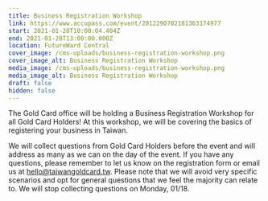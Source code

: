 ```yaml
---
title: Business Registration Workshop
link: https://www.accupass.com/event/2012290702181363174977
start: 2021-01-28T10:00:04.404Z
end: 2021-01-28T13:00:00.000Z
location: FutureWard Central
cover_image: /cms-uploads/business-registration-workshop.png
cover_image_alt: Business Registration Workshop
media_image: /cms-uploads/business-registration-workshop.png
media_image_alt: Business Registration Workshop
draft: false
hidden: false
---
```

The Gold Card office will be holding a Business Registration Workshop for all Gold Card Holders! At this workshop, we will be covering the basics of registering your business in Taiwan.

We will collect questions from Gold Card Holders before the event and will address as many as we can on the day of the event. If you have any questions, please remember to let us know on the registration form or email us at hello@taiwangoldcard.tw. Please note that we will avoid very specific scenarios and opt for general questions that we feel the majority can relate to. We will stop collecting questions on Monday, 01/18.